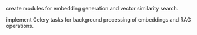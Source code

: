 create modules for embedding generation and vector similarity search.

implement Celery tasks for background processing of embeddings and RAG operations.